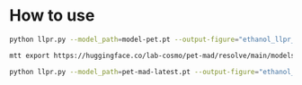 # How to use 
```bash
python llpr.py --model_path=model-pet.pt --output-figure="ethanol_llpr_vs_true_error_pet.pdf"
```

```bash
mtt export https://huggingface.co/lab-cosmo/pet-mad/resolve/main/models/pet-mad-latest.ckpt
```

```bash
python llpr.py --model_path=pet-mad-latest.pt --output-figure="ethanol_llpr_vs_true_error_petmad.pdf"
```
